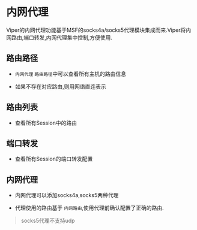 # 内网代理

Viper的内网代理功能基于MSF的socks4a/socks5代理模块集成而来.Viper将内网路由,端口转发,内网代理集中控制,方便使用.

## 路由路径

+ `内网代理` `路由路径`中可以查看所有主机的路由信息

+ 如果不存在对应路由,则用网络直连表示

## 路由列表

+ 查看所有Session中的路由

## 端口转发

+ 查看所有Session的端口转发配置

## 内网代理

+ 内网代理可以添加socks4a,socks5两种代理

+ 代理使用的路由基于 `内网路由`,使用代理前确认配置了正确的路由.

> socks5代理不支持udp
